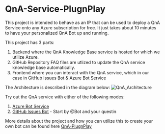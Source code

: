 # QnA-Service-PlugnPlay

This project is intended to behave as an IP that can be used to deploy a QnA Service onto any Azure subscription for free.
It just takes about 10 minutes to have your personalized QnA Bot up and running.

This project has 3 parts:
1. Backend where the QnA Knowledge Base service is hosted for which we utilize Azure.
2. GitHub Repository FAQ files are utlized to update the QnA service knowledge base automatically.
3. Frontend where you can interact with the QnA service, which in our case in GitHub Issues Bot & Azure Bot Service

The Architecture is described in the diagram below:
![QnA_Architecture](https://user-images.githubusercontent.com/29853549/148056097-fb365ca7-fe8c-460e-86de-5c23c365c811.png)

Try out the QnA service with either of the following modes:
1. [Azure Bot Service](https://yoururl.tech/bot)
2. [GitHub Issues Bot](https://github.com/deep-mm/QnA-Service-PlugnPlay/issues/1) - Start by @Bot and your questin

More details about the project and how you can utilize this to create your own bot can be found here [QnA-PlugnPlay](https://deepmehta.co.in/projects/qna-plugnplay)
